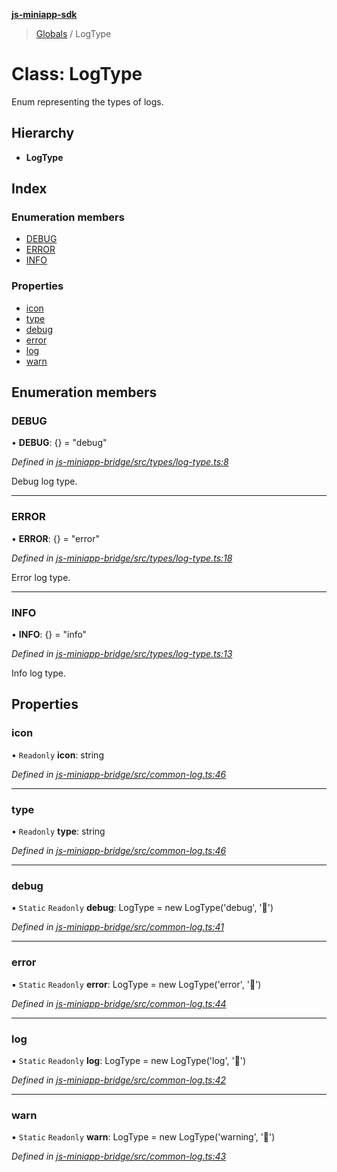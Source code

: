 **[js-miniapp-sdk](../README.md)**

> [Globals](../README.md) / LogType

# Class: LogType

Enum representing the types of logs.

## Hierarchy

* **LogType**

## Index

### Enumeration members

* [DEBUG](logtype.md#debug)
* [ERROR](logtype.md#error)
* [INFO](logtype.md#info)

### Properties

* [icon](logtype.md#icon)
* [type](logtype.md#type)
* [debug](logtype.md#debug)
* [error](logtype.md#error)
* [log](logtype.md#log)
* [warn](logtype.md#warn)

## Enumeration members

### DEBUG

•  **DEBUG**: {} = "debug"

*Defined in [js-miniapp-bridge/src/types/log-type.ts:8](https://github.com/rakutentech/js-miniapp/blob/acdf92c/js-miniapp-bridge/src/types/log-type.ts#L8)*

Debug log type.

___

### ERROR

•  **ERROR**: {} = "error"

*Defined in [js-miniapp-bridge/src/types/log-type.ts:18](https://github.com/rakutentech/js-miniapp/blob/acdf92c/js-miniapp-bridge/src/types/log-type.ts#L18)*

Error log type.

___

### INFO

•  **INFO**: {} = "info"

*Defined in [js-miniapp-bridge/src/types/log-type.ts:13](https://github.com/rakutentech/js-miniapp/blob/acdf92c/js-miniapp-bridge/src/types/log-type.ts#L13)*

Info log type.

## Properties

### icon

• `Readonly` **icon**: string

*Defined in [js-miniapp-bridge/src/common-log.ts:46](https://github.com/rakutentech/js-miniapp/blob/acdf92c/js-miniapp-bridge/src/common-log.ts#L46)*

___

### type

• `Readonly` **type**: string

*Defined in [js-miniapp-bridge/src/common-log.ts:46](https://github.com/rakutentech/js-miniapp/blob/acdf92c/js-miniapp-bridge/src/common-log.ts#L46)*

___

### debug

▪ `Static` `Readonly` **debug**: LogType = new LogType('debug', '📘')

*Defined in [js-miniapp-bridge/src/common-log.ts:41](https://github.com/rakutentech/js-miniapp/blob/acdf92c/js-miniapp-bridge/src/common-log.ts#L41)*

___

### error

▪ `Static` `Readonly` **error**: LogType = new LogType('error', '📕')

*Defined in [js-miniapp-bridge/src/common-log.ts:44](https://github.com/rakutentech/js-miniapp/blob/acdf92c/js-miniapp-bridge/src/common-log.ts#L44)*

___

### log

▪ `Static` `Readonly` **log**: LogType = new LogType('log', '📗')

*Defined in [js-miniapp-bridge/src/common-log.ts:42](https://github.com/rakutentech/js-miniapp/blob/acdf92c/js-miniapp-bridge/src/common-log.ts#L42)*

___

### warn

▪ `Static` `Readonly` **warn**: LogType = new LogType('warning', '📙')

*Defined in [js-miniapp-bridge/src/common-log.ts:43](https://github.com/rakutentech/js-miniapp/blob/acdf92c/js-miniapp-bridge/src/common-log.ts#L43)*
